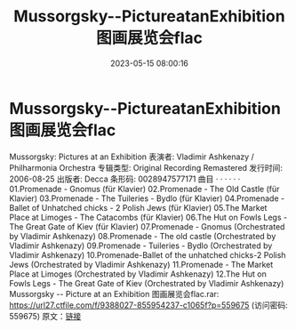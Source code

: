 ﻿---
title: Mussorgsky--PictureatanExhibition图画展览会flac
date: 2023-05-15 08:00:16
categories: 古典音乐、新世纪、纯音雅乐
tags: 纯音雅乐
---
# Mussorgsky--PictureatanExhibition图画展览会flac

Mussorgsky: Pictures at an Exhibition
表演者: Vladimir Ashkenazy / Philharmonia Orchestra
专辑类型: Original Recording Remastered
发行时间: 2006-08-25
出版者: Decca
条形码: 0028947577171
曲目 · · · · · ·
01.Promenade - Gnomus (für Klavier)
02.Promenade - The Old Castle (für Klavier)
03.Promenade - The Tuileries - Bydlo (für Klavier)
04.Promenade - Ballet of Unhatched chicks - 2 Polish Jews (für
Klavier)
05.The Market Place at Limoges - The Catacombs (für Klavier)
06.The Hut on Fowls Legs - The Great Gate of Kiev (für
Klavier)
07.Promenade - Gnomus (Orchestrated by Vladimir Ashkenazy)
08.Promenade - The old castle (Orchestrated by Vladimir
Ashkenazy)
09.Promenade - Tuileries - Bydlo (Orchestrated by Vladimir
Ashkenazy)
10.Promenade-Ballet of the unhatched chicks-2 Polish Jews
(Orchestrated by Vladimir Ashkenazy)
11.Promenade - The Market Place at Limoges (Orchestrated by
Vladimir Ashkenazy)
12.The Hut on Fowls Legs - The Great Gate of Kiev (Orchestrated
by Vladimir Ashkenazy)
Mussorgsky -- Picture at an Exhibition 图画展览会flac.rar: https://url27.ctfile.com/f/9388027-855954237-c1065f?p=559675
(访问密码: 559675)
原文：[链接](https://blog.sina.com.cn/s/blog_1647c7e76010311vw.html)
